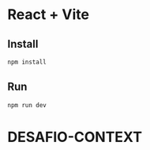 # React + Vite

## Install

```bash
npm install
```

## Run

```bash
npm run dev
```
# DESAFIO-CONTEXT

